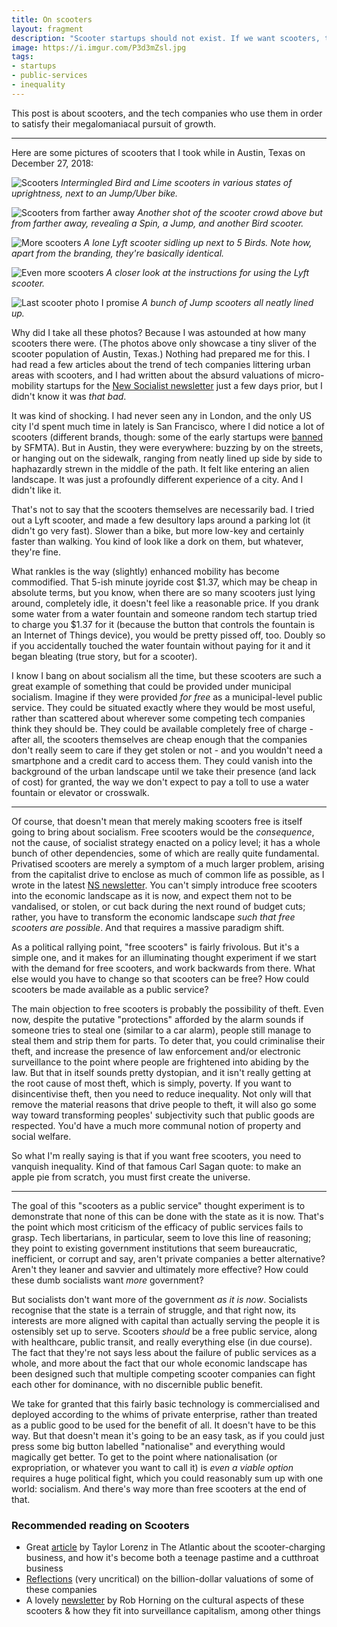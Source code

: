 ```yaml
---
title: On scooters
layout: fragment
description: "Scooter startups should not exist. If we want scooters, they should be a public service."
image: https://i.imgur.com/P3d3mZsl.jpg
tags:
- startups
- public-services
- inequality
---
```


This post is about scooters, and the tech companies who use them in order to satisfy their megalomaniacal pursuit of growth.

***

Here are some pictures of scooters that I took while in Austin, Texas on December 27, 2018:

![Scooters](https://i.imgur.com/P3d3mZsl.jpg)
_Intermingled Bird and Lime scooters in various states of uprightness, next to an Jump/Uber bike._

![Scooters from farther away](https://i.imgur.com/qSJESYrl.jpg)
_Another shot of the scooter crowd above but from farther away, revealing a Spin, a Jump, and another Bird scooter._

![More scooters](https://i.imgur.com/Ap9E9zVl.jpg)
_A lone Lyft scooter sidling up next to 5 Birds. Note how, apart from the branding, they're basically identical._

![Even more scooters](https://i.imgur.com/WghhRdBl.jpg)
_A closer look at the instructions for using the Lyft scooter._

![Last scooter photo I promise](https://i.imgur.com/eQgdGTNl.jpg)
_A bunch of Jump scooters all neatly lined up._

Why did I take all these photos? Because I was astounded at how many scooters there were. (The photos above only showcase a tiny sliver of the scooter population of Austin, Texas.) Nothing had prepared me for this. I had read a few articles about the trend of tech companies littering urban areas with scooters, and I had written about the absurd valuations of micro-mobility startups for the [New Socialist newsletter](/new-socialist-newsletter#december-23-2018) just a few days prior, but I didn't know it was _that bad_.

It was kind of shocking. I had never seen any in London, and the only US city I'd spent much time in lately is San Francisco, where I did notice a lot of scooters (different brands, though: some of the early startups were [banned](https://sf.curbed.com/2018/8/30/17801674/sfmta-scooter-permits-bird-spin-lime-escooter-sf) by SFMTA). But in Austin, they were everywhere: buzzing by on the streets, or hanging out on the sidewalk, ranging from neatly lined up side by side to haphazardly strewn in the middle of the path. It felt like entering an alien landscape. It was just a profoundly different experience of a city. And I didn't like it.

That's not to say that the scooters themselves are necessarily bad. I tried out a Lyft scooter, and made a few desultory laps around a parking lot (it didn't go very fast). Slower than a bike, but more low-key and certainly faster than walking. You kind of look like a dork on them, but whatever, they're fine.

What rankles is the way (slightly) enhanced mobility has become commodified. That 5-ish minute joyride cost $1.37, which may be cheap in absolute terms, but you know, when there are so many scooters just lying around, completely idle, it doesn't feel like a reasonable price. If you drank some water from a water fountain and someone random tech startup tried to charge you $1.37 for it (because the button that controls the fountain is an Internet of Things device), you would be pretty pissed off, too. Doubly so if you accidentally touched the water fountain without paying for it and it began bleating (true story, but for a scooter).

I know I bang on about socialism all the time, but these scooters are such a great example of something that could be provided under municipal socialism. Imagine if they were provided _for free_ as a municipal-level public service. They could be situated exactly where they would be most useful, rather than scattered about wherever some competing tech companies think they should be. They could be available completely free of charge - after all, the scooters themselves are cheap enough that the companies don't really seem to care if they get stolen or not - and you wouldn't need a smartphone and a credit card to access them. They could vanish into the background of the urban landscape until we take their presence (and lack of cost) for granted, the way we don't expect to pay a toll to use a water fountain or elevator or crosswalk.

***

Of course, that doesn't mean that merely making scooters free is itself going to bring about socialism. Free scooters would be the _consequence_, not the cause, of socialist strategy enacted on a policy level; it has a whole bunch of other dependencies, some of which are really quite fundamental. Privatised scooters are merely a symptom of a much larger problem, arising from the capitalist drive to enclose as much of common life as possible, as I wrote in the latest [NS newsletter](/new-socialist-newsletter#december-23-2018). You can't simply introduce free scooters into the economic landscape as it is now, and expect them not to be vandalised, or stolen, or cut back during the next round of budget cuts; rather, you have to transform the economic landscape _such that free scooters are possible_. And that requires a massive paradigm shift.

As a political rallying point, "free scooters" is fairly frivolous. But it's a simple one, and it makes for an illuminating thought experiment if we start with the demand for free scooters, and work backwards from there. What else would you have to change so that scooters can be free? How could scooters be made available as a public service?

The main objection to free scooters is probably the possibility of theft. Even now, despite the putative "protections" afforded by the alarm sounds if someone tries to steal one (similar to a car alarm), people still manage to steal them and strip them for parts. To deter that, you could criminalise their theft, and increase the presence of law enforcement and/or electronic surveillance to the point where people are frightened into abiding by the law. But that in itself sounds pretty dystopian, and it isn't really getting at the root cause of most theft, which is simply, poverty. If you want to disincentivise theft, then you need to reduce inequality. Not only will that remove the material reasons that drive people to theft, it will also go some way toward transforming peoples' subjectivity such that public goods are respected. You'd have a much more communal notion of property and social welfare.

So what I'm really saying is that if you want free scooters, you need to vanquish inequality. Kind of that famous Carl Sagan quote: to make an apple pie from scratch, you must first create the universe.

***

The goal of this "scooters as a public service" thought experiment is to demonstrate that none of this can be done with the state as it is now. That's the point which most criticism of the efficacy of public services fails to grasp. Tech libertarians, in particular, seem to love this line of reasoning; they point to existing government institutions that seem bureaucratic, inefficient, or corrupt and say, aren't private companies a better alternative? Aren't they leaner and savvier and ultimately more effective? How could these dumb socialists want _more_ government?

But socialists don't want more of the government _as it is now_. Socialists recognise that the state is a terrain of struggle, and that right now, its interests are more aligned with capital than actually serving the people it is ostensibly set up to serve. Scooters _should_ be a free public service, along with healthcare, public transit, and really everything else (in due course). The fact that they're not says less about the failure of public services as a whole, and more about the fact that our whole economic landscape has been designed such that multiple competing scooter companies can fight each other for dominance, with no discernible public benefit.

We take for granted that this fairly basic technology is commercialised and deployed according to the whims of private enterprise, rather than treated as a public good to be used for the benefit of all. It doesn't have to be this way. But that doesn't mean it's going to be an easy task, as if you could just press some big button labelled "nationalise" and everything would magically get better. To get to the point where nationalisation (or expropriation, or whatever you want to call it) is _even a viable option_ requires a huge political fight, which you could reasonably sum up with one world: socialism. And there's way more than free scooters at the end of that.

### Recommended reading on Scooters

* Great [article](https://www.theatlantic.com/technology/archive/2018/05/charging-electric-scooters-is-a-cutthroat-business/560747/) by Taylor Lorenz in The Atlantic about the scooter-charging business, and how it's become both a teenage pastime and a cutthroat business
* [Reflections](https://www.futureengine.org/articles/scooters-are-worth-10b) (very uncritical) on the billion-dollar valuations of some of these companies
* A lovely [newsletter](https://tinyletter.com/robhorning/letters/beacon-moved-under-moon-and-star) by Rob Horning on the cultural aspects of these scooters & how they fit into surveillance capitalism, among other things
